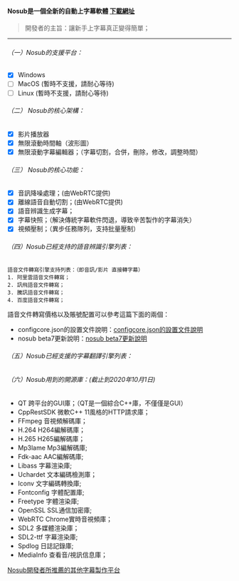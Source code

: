 #### Nosub是一個全新的自動上字幕軟體 [下載網址](https://github.com/patui/Nosub/releases)


>開發者的主旨：讓新手上字幕真正變得簡單；
---

###### （一）Nosub的支援平台：
- [x] Windows
- [ ] MacOS (暫時不支援，請耐心等待)
- [ ] Linux (暫時不支援，請耐心等待)

###### （二） Nosub的核心架構：
- [x] 影片播放器
- [x] 無限滾動時間軸（波形圖）
- [x] 無限滾動字幕編輯器；（字幕切割，合併，刪除，修改，調整時間）

###### （三） Nosub的核心功能：
- [x] 音訊降噪處理；(由WebRTC提供)
- [x] 離線語音自動切割；(由WebRTC提供)
- [x] 語音辨識生成字幕；
- [x] 字幕快照；（解決傳統字幕軟件閃退，導致辛苦製作的字幕消失）
- [x] 視頻壓制；（異步任務隊列，支持批量壓制）

###### （四）Nosub已經支持的語音辨識引擎列表：
```
語音文件轉寫引擎支持列表：（即音訊/影片 直接轉字幕）
1. 阿里雲語音文件轉寫；
2. 訊飛語音文件轉寫；
3. 騰訊語音文件轉寫；
4. 百度語音文件轉寫；
```

語音文件轉寫價格以及賬號配置可以參考這篇下面的兩個：
- configcore.json的設置文件說明：[configcore.json的設置文件說明](https://github.com/patui/Nosub/blob/master/configcore.md)
- nosub beta7更新說明：[nosub beta7更新說明](https://github.com/patui/Nosub/releases/tag/1.0beta7)

###### （五）Nosub已經支援的字幕翻譯引擎列表：


###### （六）Nosub用到的開源庫：(截止到2020年10月1日)
- QT 跨平台的GUI庫；（QT是一個綜合C++庫，不僅僅是GUI）
- CppRestSDK 微軟C++ 11風格的HTTP請求庫；
- FFmpeg 音視頻解碼庫；
- H.264  H264編解碼庫；
- H.265  H265編解碼庫；
- Mp3lame Mp3編解碼庫;
- Fdk-aac AAC編解碼庫;
- Libass 字幕渲染庫;
- Uchardet 文本編碼檢測庫；
- Iconv   文字編碼轉換庫;
- Fontconfig 字體配置庫;
- Freetype   字體渲染庫;
- OpenSSL SSL通信加密庫;
- WebRTC Chrome實時音視頻庫；
- SDL2 多媒體渲染庫；
- SDL2-ttf 字幕渲染庫;
- Spdlog 日誌記錄庫;
- MediaInfo 查看音/視訊信息庫；


[Nosub開發者所推薦的其他字幕製作平台](https://github.com/patui/Nosub/blob/master/推荐的字幕制作平台.md)
